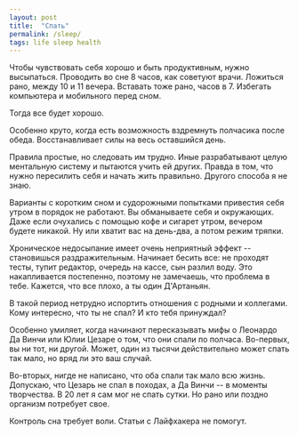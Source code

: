 ```yaml
---
layout: post
title:  "Спать"
permalink: /sleep/
tags: life sleep health
---
```


Чтобы чувствовать себя хорошо и быть продуктивным, нужно высыпаться. Проводить
во сне 8 часов, как советуют врачи. Ложиться рано, между 10 и 11
вечера. Вставать тоже рано, часов в 7. Избегать компьютера и мобильного перед
сном.

Тогда все будет хорошо.

Особенно круто, когда есть возможность вздремнуть полчасика после
обеда. Восстанавливает силы на весь оставшийся день.

Правила простые, но следовать им трудно. Иные разрабатывают целую ментальную
систему и пытаются учить ей других. Правда в том, что нужно пересилить себя и
начать жить правильно. Другого способа я не знаю.

Варианты с коротким сном и судорожными попытками привестия себя утром в порядок
не работают. Вы обманываете себя и окружающих. Даже если очухались с помощью
кофе и сигарет утром, вечером будете никакой. Ну или хватит вас на день-два, а
потом режим тряпки.

Хроническое недосыпание имеет очень неприятный эффект -- становишься
раздражительным. Начинает бесить все: не проходят тесты, тупит редактор, очередь
на кассе, сын разлил воду. Это накапливается постепенно, поэтому не замечаешь,
что проблема в тебе. Кажется, что все плохо, а ты один Д'Артаньян.

В такой период нетрудно испортить отношения с родными и коллегами. Кому
интересно, что ты не спал? И кто тебя принуждал?

Особенно умиляет, когда начинают пересказывать мифы о Леонардо Да Винчи или Юлии
Цезаре о том, что они спали по полчаса. Во-первых, вы ни тот, ни другой. Может,
один из тысячи действительно может спать так мало, но вряд ли это ваш случай.

Во-вторых, нигде не написано, что оба спали так мало всю жизнь. Допускаю, что
Цезарь не спал в походах, а Да Винчи -- в моменты творчества. В 20 лет я сам мог
не спать сутки. Но рано или поздно организм потребует свое.

Контроль сна требует воли. Статьи с Лайфхакера не помогут.
